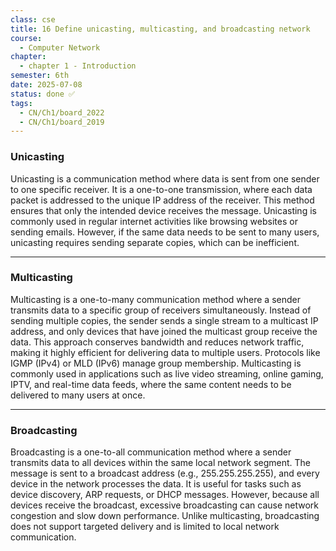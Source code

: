 ```yaml
---
class: cse
title: 16 Define unicasting, multicasting, and broadcasting network
course:
  - Computer Network
chapter:
  - chapter 1 - Introduction
semester: 6th
date: 2025-07-08
status: done ✅
tags:
  - CN/Ch1/board_2022
  - CN/Ch1/board_2019
---
```


### **Unicasting**

Unicasting is a communication method where data is sent from one sender to one specific receiver. It is a one-to-one transmission, where each data packet is addressed to the unique IP address of the receiver. This method ensures that only the intended device receives the message. Unicasting is commonly used in regular internet activities like browsing websites or sending emails. However, if the same data needs to be sent to many users, unicasting requires sending separate copies, which can be inefficient.

---

### **Multicasting**

Multicasting is a one-to-many communication method where a sender transmits data to a specific group of receivers simultaneously. Instead of sending multiple copies, the sender sends a single stream to a multicast IP address, and only devices that have joined the multicast group receive the data. This approach conserves bandwidth and reduces network traffic, making it highly efficient for delivering data to multiple users. Protocols like IGMP (IPv4) or MLD (IPv6) manage group membership. Multicasting is commonly used in applications such as live video streaming, online gaming, IPTV, and real-time data feeds, where the same content needs to be delivered to many users at once.

---

### **Broadcasting**

Broadcasting is a one-to-all communication method where a sender transmits data to all devices within the same local network segment. The message is sent to a broadcast address (e.g., 255.255.255.255), and every device in the network processes the data. It is useful for tasks such as device discovery, ARP requests, or DHCP messages. However, because all devices receive the broadcast, excessive broadcasting can cause network congestion and slow down performance. Unlike multicasting, broadcasting does not support targeted delivery and is limited to local network communication.
